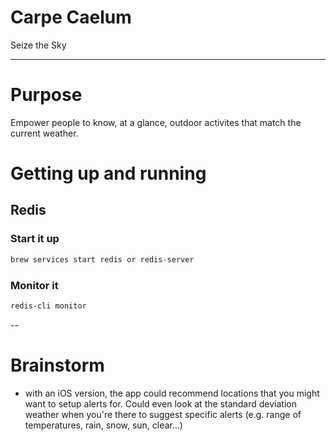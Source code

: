 # Carpe Caelum

Seize the Sky

---

# Purpose

Empower people to know, at a glance, outdoor activites that match the current weather.

# Getting up and running

## Redis

### Start it up

```sh
brew services start redis or redis-server
```

### Monitor it

```sh
redis-cli monitor
```



--

# Brainstorm

- with an iOS version, the app could recommend locations that you might want to setup alerts for. Could even look at the standard deviation weather when you're there to suggest specific alerts (e.g. range of temperatures, rain, snow, sun, clear...)

